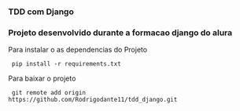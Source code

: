 ### TDD com Django
### Projeto desenvolvido durante a formacao django do alura
<p> Para instalar o as dependencias do Projeto  </p>

```
 pip install -r requirements.txt 
```

<p> Para baixar o projeto  </p>

```
 git remote add origin https://github.com/Rodrigodante11/tdd_django.git
```
